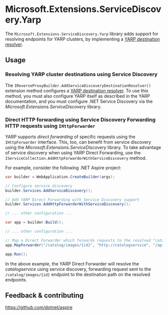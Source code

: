 # Microsoft.Extensions.ServiceDiscovery.Yarp

The `Microsoft.Extensions.ServiceDiscovery.Yarp` library adds support for resolving endpoints for YARP clusters, by implementing a [YARP destination resolver](https://github.com/microsoft/reverse-proxy/blob/main/docs/docfx/articles/destination-resolvers.md).

## Usage

### Resolving YARP cluster destinations using Service Discovery

The `IReverseProxyBuilder.AddServiceDiscoveryDestinationResolver()` extension method configures a [YARP destination resolver](https://github.com/microsoft/reverse-proxy/blob/main/docs/docfx/articles/destination-resolvers.md). To use this method, you must also configure YARP itself as described in the YARP documentation, and you must configure .NET Service Discovery via the _Microsoft.Extensions.ServiceDiscovery_ library.

### Direct HTTP forwarding using Service Discovery Forwarding HTTP requests using `IHttpForwarder`

YARP supports _direct forwarding_ of specific requests using the `IHttpForwarder` interface. This, too, can benefit from service discovery using the _Microsoft.Extensions.ServiceDiscovery_ library. To take advantage of service discovery when using YARP Direct Forwarding, use the `IServiceCollection.AddHttpForwarderWithServiceDiscovery` method.

For example, consider the following .NET Aspire project:

```csharp
var builder = WebApplication.CreateBuilder(args);

// Configure service discovery
builder.Services.AddServiceDiscovery();

// Add YARP Direct Forwarding with Service Discovery support
builder.Services.AddHttpForwarderWithServiceDiscovery();

// ... other configuration ...

var app = builder.Build();

// ... other configuration ...

// Map a Direct Forwarder which forwards requests to the resolved "catalogservice" endpoints
app.MapForwarder("/catalog/images/{id}", "http://catalogservice", "/api/v1/catalog/items/{id}/image");

app.Run();
```

In the above example, the YARP Direct Forwarder will resolve the _catalogservice_ using service discovery, forwarding request sent to the `/catalog/images/{id}` endpoint to the destination path on the resolved endpoints.

## Feedback & contributing

https://github.com/dotnet/aspire
